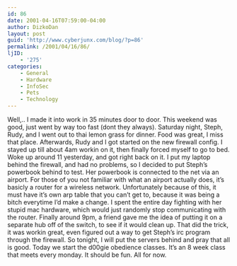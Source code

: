 ```yaml
---
id: 86
date: 2001-04-16T07:59:00-04:00
author: DizkoDan
layout: post
guid: 'http://www.cyberjunx.com/blog/?p=86'
permalink: /2001/04/16/86/
ljID:
    - '275'
categories:
    - General
    - Hardware
    - InfoSec
    - Pets
    - Technology
---
```


Well,.. I made it into work in 35 minutes door to door. This weekend was good, just went by way too fast (dont they always). Saturday night, Steph, Rudy, and I went out to thai lemon grass for dinner. Food was great, I miss that place. Afterwards, Rudy and I got started on the new firewall config. I stayed up till about 4am workin on it, then finally forced myself to go to bed. Woke up around 11 yesterday, and got right back on it. I put my laptop behind the firewall, and had no problems, so I decided to put Steph’s powerbook behind to test. Her powerbook is connected to the net via an airport. For those of you not familiar with what an airport actually does, it’s basicly a router for a wireless network. Unfortunately because of this, it must have it’s own arp table that you can’t get to, because it was being a bitch everytime I’d make a change. I spent the entire day fighting with her stupid mac hardware, which would just randomly stop communicating with the router. Finally around 9pm, a friend gave me the idea of putting it on a separate hub off of the switch, to see if it would clean up. That did the trick, it was workin great, even figured out a way to get Steph’s irc program through the firewall. So tonight, I will put the servers behind and pray that all is good. Today we start the d00gie obedience classes. It’s an 8 week class that meets every monday. It should be fun. All for now.